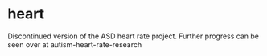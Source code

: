 # heart

Discontinued version of the ASD heart rate project. Further progress can be seen over at autism-heart-rate-research
